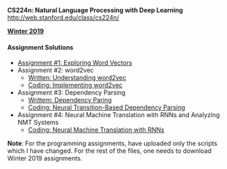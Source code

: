 **CS224n: Natural Language Processing with Deep Learning**
http://web.stanford.edu/class/cs224n/

**[Winter 2019](https://web.stanford.edu/class/archive/cs/cs224n/cs224n.1194/)**

#### Assignment Solutions

* [Assignment #1: Exploring Word Vectors](./a1)
* Assignment #2: word2vec
    * [Written: Understanding word2vec](./a2/written_solution/written_solution.md)
    * [Coding: Implementing word2vec](./a2)
* Assignment #3: Dependency Parsing
    * [Writtem: Dependency Paring](./a3/written_solution/written_solution.md)
    * [Coding: Neural Transition-Based Dependency Parsing](./a3)
* Assignment #4: Neural Machine Translation with RNNs and Analyzing NMT
Systems
    * [Coding: Neural Machine Translation with RNNs](./a4)
    
    
    
**Note**: For the programming assignments, have uploaded only the scripts which I have changed. For the rest of the files, one needs to download Winter 2019 assignments.  
